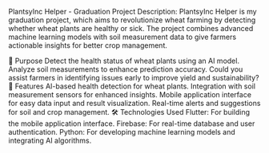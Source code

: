  PlantsyInc Helper - Graduation Project
Description:
PlantsyInc Helper is my graduation project, which aims to revolutionize wheat farming by detecting whether wheat plants are healthy or sick. The project combines advanced machine learning models with soil measurement data to give farmers actionable insights for better crop management.

🎯 Purpose
Detect the health status of wheat plants using an AI model.
Analyze soil measurements to enhance prediction accuracy.
Could you assist farmers in identifying issues early to improve yield and sustainability?
🚀 Features
AI-based health detection for wheat plants.
Integration with soil measurement sensors for enhanced insights.
Mobile application interface for easy data input and result visualization.
Real-time alerts and suggestions for soil and crop management.
🛠️ Technologies Used
Flutter: For building the mobile application interface.
Firebase: For real-time database and user authentication.
Python: For developing machine learning models and integrating AI algorithms.

